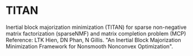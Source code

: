 # TITAN
Inertial block majorization minimization (TITAN) for sparse non-negative matrix factorization (sparseNMF) and matrix completion problem (MCP)
Reference: LTK Hien, DN Phan, N Gillis. "An Inertial Block Majorization Minimization Framework for Nonsmooth Nonconvex  Optimization".
